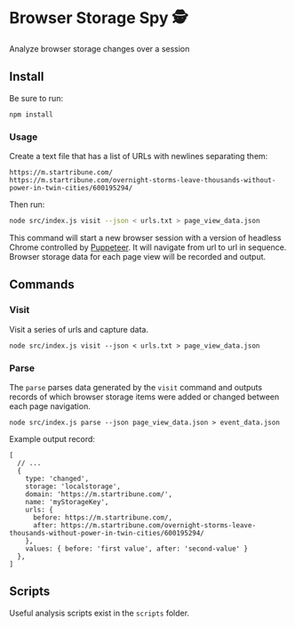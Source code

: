 # Browser Storage Spy 🕵️

Analyze browser storage changes over a session

## Install

Be sure to run: 

```
npm install
```

### Usage

Create a text file that has a list of URLs with newlines separating them: 

```
https://m.startribune.com/
https://m.startribune.com/overnight-storms-leave-thousands-without-power-in-twin-cities/600195294/
```

Then run:

```sh
node src/index.js visit --json < urls.txt > page_view_data.json
```

This command will start a new browser session with a version of headless Chrome controlled by [Puppeteer](https://pptr.dev/). It will navigate from url to url in sequence. Browser storage data for each page view will be recorded and output.


## Commands

### Visit

Visit a series of urls and capture data.

```
node src/index.js visit --json < urls.txt > page_view_data.json
```

### Parse 

The `parse` parses data generated by the `visit` command and outputs records of which browser storage items were added or changed between each page navigation.

```
node src/index.js parse --json page_view_data.json > event_data.json
```

Example output record: 
```
[
  // ...
  {
    type: 'changed',
    storage: 'localstorage',
    domain: 'https://m.startribune.com/',
    name: 'myStorageKey',
    urls: {
      before: https://m.startribune.com/,
      after: https://m.startribune.com/overnight-storms-leave-thousands-without-power-in-twin-cities/600195294/
    },
    values: { before: 'first value', after: 'second-value' }
  },
]
```


## Scripts

Useful analysis scripts exist in the `scripts` folder.
